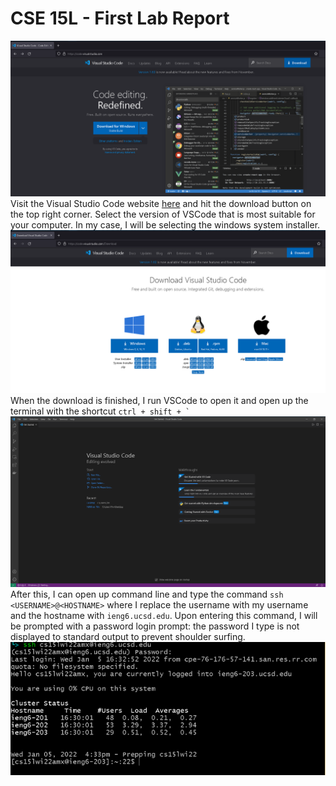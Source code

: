 # CSE 15L - First Lab Report

![VSCode Website](/assets/01.png)  
Visit the Visual Studio Code website [here](https://code.visualstudio.com/) and hit the download button on the top right corner. Select the version of VSCode that is most suitable for your computer. In my case, I will be selecting the windows system installer.
![VSCode Download](/assets/02.png)  
When the download is finished, I run VSCode to open it and open up the terminal with the shortcut ``ctrl + shift + ` ``
![VSCode Download](/assets/03.png)  
After this, I can open up command line and type the command `ssh <USERNAME>@<HOSTNAME>` where I replace the username with my username and the hostname with `ieng6.ucsd.edu`. Upon entering this command, I will be prompted with a password login prompt: the password I type is not displayed to standard output to prevent shoulder surfing.
![SSH Login](/assets/04.png)
